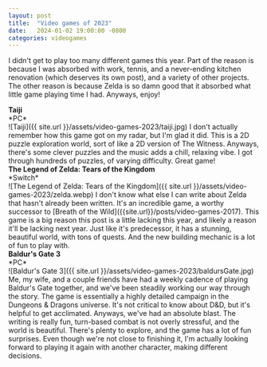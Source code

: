 ```yaml
---
layout: post
title:  "Video games of 2023"
date:   2024-01-02 19:00:00 -0800
categories: videogames
---
```


I didn't get to play too many different games this year. Part of the reason is because I was absorbed with work, tennis, and a never-ending kitchen renovation (which deserves its own post), and a variety of other projects. The other reason is because Zelda is so damn good that it absorbed what little game playing time I had. Anyways, enjoy! 

<h4 style="margin:0;">Taiji</h4>
*PC*<br/>
![Taiji]({{ site.url }}/assets/video-games-2023/taiji.jpg)
I don't actually remember how this game got on my radar, but I'm glad it did. This is a 2D puzzle exploration world, sort of like a 2D version of The Witness. Anyways, there's some clever puzzles and the music adds a chill, relaxing vibe. I got through hundreds of puzzles, of varying difficulty. Great game!


<h4 style="margin:0;">The Legend of Zelda: Tears of the Kingdom</h4>
*Switch*<br/>
![The Legend of Zelda: Tears of the Kingdom]({{ site.url }}/assets/video-games-2023/zelda.webp)
I don't know what else I can write about Zelda that hasn't already been written. It's an incredible game, a worthy successor to [Breath of the Wild]({{site.url}}/posts/video-games-2017). This game is a big reason this post is a little lacking this year, and likely a reason it'll be lacking next year. Just like it's predecessor, it has a stunning, beautiful world, with tons of quests. And the new building mechanic is a lot of fun to play with. 


<h4 style="margin:0;">Baldur's Gate 3</h4>
*PC*<br/>
![Baldur's Gate 3]({{ site.url }}/assets/video-games-2023/baldursGate.jpg)
Me, my wife, and a couple friends have had a weekly cadence of playing Baldur's Gate together, and we've been steadily working our way through the story. The game is essentially a highly detailed campaign in the Dungeons & Dragons universe. It's not critical to know about D&D, but it's helpful to get acclimated. Anyways, we've had an absolute blast. The writing is really fun, turn-based combat is not overly stressful, and the world is beautiful. There's plenty to explore, and the game has a lot of fun surprises. Even though we're not close to finishing it, I'm actually looking forward to playing it again with another character, making different decisions. 
